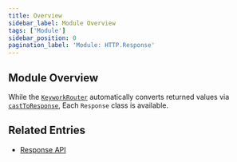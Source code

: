 ```yaml
---
title: Overview
sidebar_label: Module Overview
tags: ['Module']
sidebar_position: 0
pagination_label: 'Module: HTTP.Response'
---
```


## Module Overview

While the [`KeyworkRouter`](/modules/router/api/classes/KeyworkRouter) automatically
converts returned values via [`castToResponse`](modules/http/response/api/functions/castToResponse),
Each `Response` class is available.

## Related Entries

- [Response API](/modules/http/response/api/)
